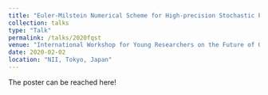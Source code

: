 ```yaml
---
title: "Euler-Milstein Numerical Scheme for High-precision Stochastic Process Simulation of Quantum Trajectories"
collection: talks
type: "Talk"
permalink: /talks/2020fqst
venue: "International Workshop for Young Researchers on the Future of Quantum Science and Technology (FQST)"
date: 2020-02-02
location: "NII, Tokyo, Japan"
---
```

The poster can be reached here!

